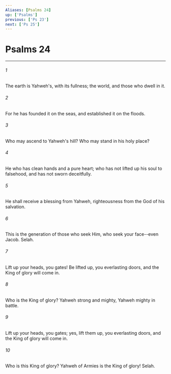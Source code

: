 ```yaml
---
Aliases: [Psalms 24]
up: ['Psalms']
previous: ['Ps 23']
next: ['Ps 25']
---
```

# Psalms 24
***





###### 1 

The earth is Yahweh's, with its fullness; the world, and those who dwell in it. 



###### 2 

For he has founded it on the seas, and established it on the floods. 



###### 3 

Who may ascend to Yahweh's hill? Who may stand in his holy place? 



###### 4 

He who has clean hands and a pure heart; who has not lifted up his soul to falsehood, and has not sworn deceitfully. 



###### 5 

He shall receive a blessing from Yahweh, righteousness from the God of his salvation. 



###### 6 

This is the generation of those who seek Him, who seek your face--even Jacob. Selah. 



###### 7 

Lift up your heads, you gates! Be lifted up, you everlasting doors, and the King of glory will come in. 



###### 8 

Who is the King of glory? Yahweh strong and mighty, Yahweh mighty in battle. 



###### 9 

Lift up your heads, you gates; yes, lift them up, you everlasting doors, and the King of glory will come in. 



###### 10 

Who is this King of glory? Yahweh of Armies is the King of glory! Selah.
